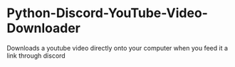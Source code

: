 # Python-Discord-YouTube-Video-Downloader
Downloads a youtube video directly onto your computer when you feed it a link through discord
